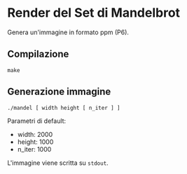 # Render del Set di Mandelbrot

Genera un'immagine in formato ppm (P6).

## Compilazione
```
make
```

## Generazione immagine
```
./mandel [ width height [ n_iter ] ]
```

Parametri di default:
- width: 2000
- height: 1000
- n_iter: 1000

L'immagine viene scritta su `stdout`.
